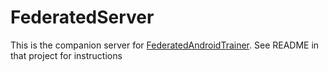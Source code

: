 # FederatedServer

This is the companion server for [FederatedAndroidTrainer](https://github.com/mccorby/FederatedAndroidTrainer). See README in that project for instructions

